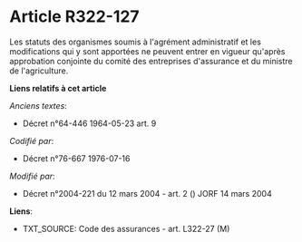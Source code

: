 # Article R322-127

Les statuts des organismes soumis à l'agrément administratif et les modifications qui y sont apportées ne peuvent entrer en
vigueur qu'après approbation conjointe du comité des entreprises d'assurance et du ministre de l'agriculture.

**Liens relatifs à cet article**

_Anciens textes_:

  - Décret n°64-446 1964-05-23 art. 9

_Codifié par_:

  - Décret n°76-667 1976-07-16

_Modifié par_:

  - Décret n°2004-221 du 12 mars 2004 - art. 2 () JORF 14 mars 2004

**Liens**:

  - TXT_SOURCE: Code des assurances - art. L322-27 (M)
